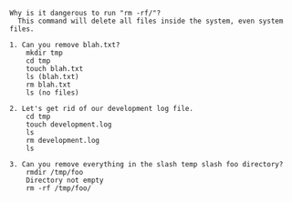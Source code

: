     Why is it dangerous to run "rm -rf/"?
      This command will delete all files inside the system, even system files.
      
    1. Can you remove blah.txt?
        mkdir tmp
        cd tmp
        touch blah.txt
        ls (blah.txt)
        rm blah.txt
        ls (no files)
          
    2. Let's get rid of our development log file.
        cd tmp
        touch development.log
        ls
        rm development.log
        ls
    
    3. Can you remove everything in the slash temp slash foo directory?    
        rmdir /tmp/foo
        Directory not empty
        rm -rf /tmp/foo/
        

